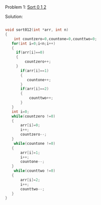 Problem 1: [Sort 0 1 2](https://www.codingninjas.com/codestudio/guided-paths/interview-guide-for-product-based-companies/content/110297/offering/1280153?leftPanelTab=0)

Solution:

```c++

void sort012(int *arr, int n)
{
    int countzero=0,countone=0,counttwo=0;
   for(int i=0;i<n;i++)
   {
     if(arr[i]==0)
     {
         countzero++;
     }
       if(arr[i]==1)
       {
          countone++;
       }
       if(arr[i]==2)
       {
           counttwo++;
       }
   }
   int i=0;
   while(countzero !=0)
   {
       arr[i]=0;
       i++;
       countzero--;
   }
    while(countone !=0)
   {
       arr[i]=1;
       i++;
       countone--;
   }
    while(counttwo !=0)
   {
       arr[i]=2;
       i++;
       counttwo--;
   }
}

```
